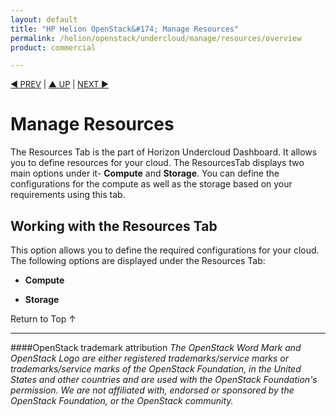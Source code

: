 ```yaml
---
layout: default
title: "HP Helion OpenStack&#174; Manage Resources"
permalink: /helion/openstack/undercloud/manage/resources/overview
product: commercial

---
```

<!--UNDER REVISION-->


<script>

function PageRefresh {
onLoad="window.refresh"
}

PageRefresh();

</script>

<p style="font-size: small;"> <a href="/helion/openstack/support-matrix-beta/">&#9664; PREV</a> | <a href="/helion/openstack/">&#9650; UP</a> | <a href="/helion/openstack/install-beta/prereqs/">NEXT &#9654;</a> </p>

# Manage Resources
The Resources Tab is the part of Horizon Undercloud Dashboard. It allows you to define resources for your cloud. The ResourcesTab displays two main options under it- **Compute** and **Storage**. You can define the configurations for the compute as well as the storage based on your requirements using this tab. 

## Working with the Resources Tab ##
This option allows you to define the required configurations for your cloud. The following options are displayed under the Resources Tab:


* **Compute**

* **Storage**

<a href="#top" style="padding:14px 0px 14px 0px; text-decoration: none;"> Return to Top &#8593; </a>

----
####OpenStack trademark attribution
*The OpenStack Word Mark and OpenStack Logo are either registered trademarks/service marks or trademarks/service marks of the OpenStack Foundation, in the United States and other countries and are used with the OpenStack Foundation's permission. We are not affiliated with, endorsed or sponsored by the OpenStack Foundation, or the OpenStack community.*
